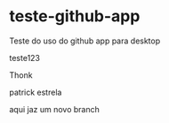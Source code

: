 # teste-github-app
Teste do uso do github app para desktop

teste123 


Thonk


patrick estrela

aqui jaz um novo branch